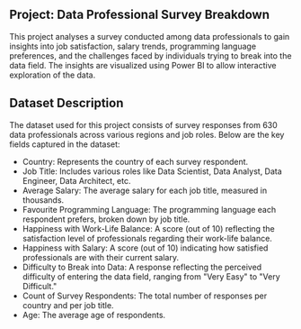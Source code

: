 ## Project: Data Professional Survey Breakdown

This project analyses a survey conducted among data professionals to gain insights into job satisfaction, salary trends, programming language preferences, and the challenges faced by individuals trying to break into the data field. The insights are visualized using Power BI to allow interactive exploration of the data.

## Dataset Description
The dataset used for this project consists of survey responses from 630 data professionals across various regions and job roles. Below are the key fields captured in the dataset:

- Country: Represents the country of each survey respondent.
- Job Title: Includes various roles like Data Scientist, Data Analyst, Data Engineer, Data Architect, etc.
- Average Salary: The average salary for each job title, measured in thousands.
- Favourite Programming Language: The programming language each respondent prefers, broken down by job title.
- Happiness with Work-Life Balance: A score (out of 10) reflecting the satisfaction level of professionals regarding their work-life balance.
- Happiness with Salary: A score (out of 10) indicating how satisfied professionals are with their current salary.
- Difficulty to Break into Data: A response reflecting the perceived difficulty of entering the data field, ranging from "Very Easy" to "Very Difficult."
- Count of Survey Respondents: The total number of responses per country and per job title.
- Age: The average age of respondents.
